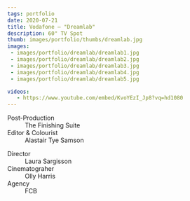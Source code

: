```yaml
---
tags: portfolio
date: 2020-07-21
title: Vodafone — "Dreamlab"
description: 60" TV Spot
thumb: images/portfolio/thumbs/dreamlab.jpg
images:
 - images/portfolio/dreamlab/dreamlab1.jpg
 - images/portfolio/dreamlab/dreamlab2.jpg
 - images/portfolio/dreamlab/dreamlab3.jpg
 - images/portfolio/dreamlab/dreamlab4.jpg
 - images/portfolio/dreamlab/dreamlab5.jpg

videos:
   - https://www.youtube.com/embed/KvoYEzI_Jp8?vq=hd1080
---
```


<dl>
  <dt>Post-Production</dt>
  <dd>The Finishing Suite</dd>

  <dt>Editor & Colourist</dt>
  <dd>Alastair Tye Samson</dd>
</dl>

<dl>
  <dt>Director</dt>
  <dd>Laura Sargisson</dd>

  <dt>Cinematograher</dt>
  <dd>Olly Harris</dd>

  <dt>Agency</dt>
  <dd>FCB</dd>
</dl>

